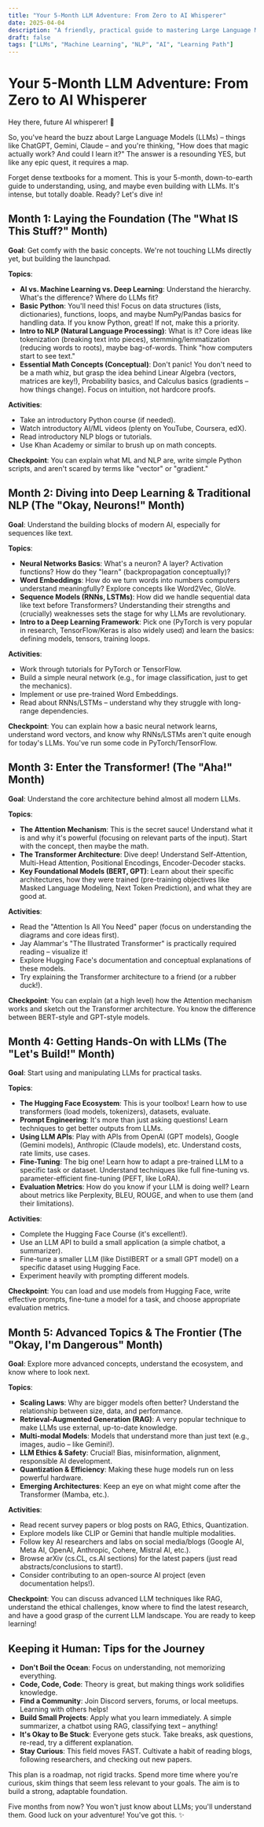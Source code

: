 ```yaml
---
title: "Your 5-Month LLM Adventure: From Zero to AI Whisperer"
date: 2025-04-04
description: "A friendly, practical guide to mastering Large Language Models in just 5 months, even for beginners"
draft: false
tags: ["LLMs", "Machine Learning", "NLP", "AI", "Learning Path"]
---
```


# Your 5-Month LLM Adventure: From Zero to AI Whisperer

Hey there, future AI whisperer! 👋

So, you've heard the buzz about Large Language Models (LLMs) – things like ChatGPT, Gemini, Claude – and you're thinking, "How does that magic actually work? And could I learn it?" The answer is a resounding YES, but like any epic quest, it requires a map.

Forget dense textbooks for a moment. This is your 5-month, down-to-earth guide to understanding, using, and maybe even building with LLMs. It's intense, but totally doable. Ready? Let's dive in!

## Month 1: Laying the Foundation (The "What IS This Stuff?" Month)
**Goal**: Get comfy with the basic concepts. We're not touching LLMs directly yet, but building the launchpad.

**Topics**:

- **AI vs. Machine Learning vs. Deep Learning**: Understand the hierarchy. What's the difference? Where do LLMs fit?
- **Basic Python**: You'll need this! Focus on data structures (lists, dictionaries), functions, loops, and maybe NumPy/Pandas basics for handling data. If you know Python, great! If not, make this a priority.
- **Intro to NLP (Natural Language Processing)**: What is it? Core ideas like tokenization (breaking text into pieces), stemming/lemmatization (reducing words to roots), maybe bag-of-words. Think "how computers start to see text."
- **Essential Math Concepts (Conceptual)**: Don't panic! You don't need to be a math whiz, but grasp the idea behind Linear Algebra (vectors, matrices are key!), Probability basics, and Calculus basics (gradients – how things change). Focus on intuition, not hardcore proofs.

**Activities**:

- Take an introductory Python course (if needed).
- Watch introductory AI/ML videos (plenty on YouTube, Coursera, edX).
- Read introductory NLP blogs or tutorials.
- Use Khan Academy or similar to brush up on math concepts.

**Checkpoint**: You can explain what ML and NLP are, write simple Python scripts, and aren't scared by terms like "vector" or "gradient."

## Month 2: Diving into Deep Learning & Traditional NLP (The "Okay, Neurons!" Month)
**Goal**: Understand the building blocks of modern AI, especially for sequences like text.

**Topics**:

- **Neural Networks Basics**: What's a neuron? A layer? Activation functions? How do they "learn" (backpropagation conceptually)?
- **Word Embeddings**: How do we turn words into numbers computers understand meaningfully? Explore concepts like Word2Vec, GloVe.
- **Sequence Models (RNNs, LSTMs)**: How did we handle sequential data like text before Transformers? Understanding their strengths and (crucially) weaknesses sets the stage for why LLMs are revolutionary.
- **Intro to a Deep Learning Framework**: Pick one (PyTorch is very popular in research, TensorFlow/Keras is also widely used) and learn the basics: defining models, tensors, training loops.

**Activities**:

- Work through tutorials for PyTorch or TensorFlow.
- Build a simple neural network (e.g., for image classification, just to get the mechanics).
- Implement or use pre-trained Word Embeddings.
- Read about RNNs/LSTMs – understand why they struggle with long-range dependencies.

**Checkpoint**: You can explain how a basic neural network learns, understand word vectors, and know why RNNs/LSTMs aren't quite enough for today's LLMs. You've run some code in PyTorch/TensorFlow.

## Month 3: Enter the Transformer! (The "Aha!" Month)
**Goal**: Understand the core architecture behind almost all modern LLMs.

**Topics**:

- **The Attention Mechanism**: This is the secret sauce! Understand what it is and why it's powerful (focusing on relevant parts of the input). Start with the concept, then maybe the math.
- **The Transformer Architecture**: Dive deep! Understand Self-Attention, Multi-Head Attention, Positional Encodings, Encoder-Decoder stacks.
- **Key Foundational Models (BERT, GPT)**: Learn about their specific architectures, how they were trained (pre-training objectives like Masked Language Modeling, Next Token Prediction), and what they are good at.

**Activities**:

- Read the "Attention Is All You Need" paper (focus on understanding the diagrams and core ideas first).
- Jay Alammar's "The Illustrated Transformer" is practically required reading – visualize it!
- Explore Hugging Face's documentation and conceptual explanations of these models.
- Try explaining the Transformer architecture to a friend (or a rubber duck!).

**Checkpoint**: You can explain (at a high level) how the Attention mechanism works and sketch out the Transformer architecture. You know the difference between BERT-style and GPT-style models.

## Month 4: Getting Hands-On with LLMs (The "Let's Build!" Month)
**Goal**: Start using and manipulating LLMs for practical tasks.

**Topics**:

- **The Hugging Face Ecosystem**: This is your toolbox! Learn how to use transformers (load models, tokenizers), datasets, evaluate.
- **Prompt Engineering**: It's more than just asking questions! Learn techniques to get better outputs from LLMs.
- **Using LLM APIs**: Play with APIs from OpenAI (GPT models), Google (Gemini models), Anthropic (Claude models), etc. Understand costs, rate limits, use cases.
- **Fine-Tuning**: The big one! Learn how to adapt a pre-trained LLM to a specific task or dataset. Understand techniques like full fine-tuning vs. parameter-efficient fine-tuning (PEFT, like LoRA).
- **Evaluation Metrics**: How do you know if your LLM is doing well? Learn about metrics like Perplexity, BLEU, ROUGE, and when to use them (and their limitations).

**Activities**:

- Complete the Hugging Face Course (it's excellent!).
- Use an LLM API to build a small application (a simple chatbot, a summarizer).
- Fine-tune a smaller LLM (like DistilBERT or a small GPT model) on a specific dataset using Hugging Face.
- Experiment heavily with prompting different models.

**Checkpoint**: You can load and use models from Hugging Face, write effective prompts, fine-tune a model for a task, and choose appropriate evaluation metrics.

## Month 5: Advanced Topics & The Frontier (The "Okay, I'm Dangerous" Month)
**Goal**: Explore more advanced concepts, understand the ecosystem, and know where to look next.

**Topics**:

- **Scaling Laws**: Why are bigger models often better? Understand the relationship between size, data, and performance.
- **Retrieval-Augmented Generation (RAG)**: A very popular technique to make LLMs use external, up-to-date knowledge.
- **Multi-modal Models**: Models that understand more than just text (e.g., images, audio – like Gemini!).
- **LLM Ethics & Safety**: Crucial! Bias, misinformation, alignment, responsible AI development.
- **Quantization & Efficiency**: Making these huge models run on less powerful hardware.
- **Emerging Architectures**: Keep an eye on what might come after the Transformer (Mamba, etc.).

**Activities**:

- Read recent survey papers or blog posts on RAG, Ethics, Quantization.
- Explore models like CLIP or Gemini that handle multiple modalities.
- Follow key AI researchers and labs on social media/blogs (Google AI, Meta AI, OpenAI, Anthropic, Cohere, Mistral AI, etc.).
- Browse arXiv (cs.CL, cs.AI sections) for the latest papers (just read abstracts/conclusions to start!).
- Consider contributing to an open-source AI project (even documentation helps!).

**Checkpoint**: You can discuss advanced LLM techniques like RAG, understand the ethical challenges, know where to find the latest research, and have a good grasp of the current LLM landscape. You are ready to keep learning!

## Keeping it Human: Tips for the Journey

- **Don't Boil the Ocean**: Focus on understanding, not memorizing everything.
- **Code, Code, Code**: Theory is great, but making things work solidifies knowledge.
- **Find a Community**: Join Discord servers, forums, or local meetups. Learning with others helps!
- **Build Small Projects**: Apply what you learn immediately. A simple summarizer, a chatbot using RAG, classifying text – anything!
- **It's Okay to Be Stuck**: Everyone gets stuck. Take breaks, ask questions, re-read, try a different explanation.
- **Stay Curious**: This field moves FAST. Cultivate a habit of reading blogs, following researchers, and checking out new papers.

This plan is a roadmap, not rigid tracks. Spend more time where you're curious, skim things that seem less relevant to your goals. The aim is to build a strong, adaptable foundation.

Five months from now? You won't just know about LLMs; you'll understand them. Good luck on your adventure! You've got this. ✨ 